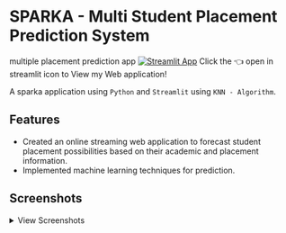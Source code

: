 # SPARKA - Multi Student Placement Prediction System
multiple placement prediction app
[![Streamlit App](https://static.streamlit.io/badges/streamlit_badge_black_white.svg)](https://sparka.streamlit.app/)
Click the 👈 open in streamlit icon to View my Web application!

A sparka application using `Python` and `Streamlit` using `KNN - Algorithm`.

## Features

-   Created an online streaming web application to forecast student placement possibilities based on their academic and placement information.
-   Implemented machine learning techniques for prediction.


## Screenshots

<details>
    <summary>View Screenshots</summary>
    <br>

|  |  |  |
| :---:  | :---:  | :---:  |
| <img width="1512" alt="loginPage" src="https://github.com/PoovarasanKG/SimpleTaxiBookingApp/assets/77930091/98035a3a-e1ee-4ebd-8c6a-a364c4985b5d"> | <img width="1500" alt="dashboardPage" src="https://github.com/PoovarasanKG/SimpleTaxiBookingApp/assets/77930091/d2de5af7-df72-43cd-a8a3-028c37248eeb"> | <img width="1512" alt="acdamicPage" src="https://github.com/PoovarasanKG/SimpleTaxiBookingApp/assets/77930091/2b61db4d-9c91-4b3d-9ee6-d645195ca0be">
| <img width="1512" alt="placementPage" src="https://github.com/PoovarasanKG/SimpleTaxiBookingApp/assets/77930091/2fd1fa3f-132c-4a7e-a484-e5253a0cc6fa"> | <img width="1509" alt="piechartPage" src="https://github.com/PoovarasanKG/SimpleTaxiBookingApp/assets/77930091/04139726-0439-49c2-98a4-fdee36cf8eea"> | <img width="1510" alt="barchartPage" src="https://github.com/PoovarasanKG/SimpleTaxiBookingApp/assets/77930091/20e05f4f-db1b-4a35-9dbd-e9fa8898c2cf">
| <img width="1512" alt="feedbackpage" src="https://github.com/PoovarasanKG/SimpleTaxiBookingApp/assets/77930091/dff50a9c-6de0-449d-ad67-46cdb00e44e5"> | <img width="1511" alt="aboutpage" src="https://github.com/PoovarasanKG/SimpleTaxiBookingApp/assets/77930091/0616177a-f542-4c5b-be1f-ea11bda219b1">

</details>  
